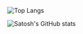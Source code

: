 <!-- ![Satosh GitHub stats](https://github-readme-stats-nrc99t7z8-satosh-j.vercel.app/api?username=satosh-j&show_icons=true&include_all_commits=true&count_private=true&hide_border=true&theme=radical) -->

![Top Langs](https://github-readme-stats-satosh-j.vercel.app/api/top-langs/?username=satosh-j&show_icons=true&include_all_commits=true&langs_count=10&count_private=true&hide_progress=true&hide_border=true&&theme=great-gatsby)

![Satosh's GitHub stats](https://github-readme-stats-satosh-j.vercel.app/api?username=satosh-j&show_icons=true&include_all_commits=true&count_private=true&hide_border=true&&theme=great-gatsby)




